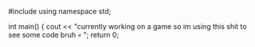 #include <iostream>
using namespace std;

int main() {
  cout << "currently working on a game so im using this shit to see some code bruh :skull: ";
  return 0;
